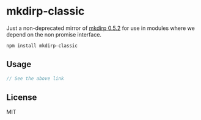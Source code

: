 # mkdirp-classic

Just a non-deprecated mirror of [mkdirp 0.5.2](https://github.com/substack/node-mkdirp/tree/0.5.1)
for use in modules where we depend on the non promise interface.

```
npm install mkdirp-classic
```

## Usage

```js
// See the above link
```

## License

MIT
